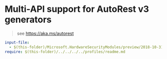 # Multi-API support for AutoRest v3 generators

> see https://aka.ms/autorest

``` yaml $(enable-multi-api)
input-file:
  - $(this-folder)/Microsoft.HardwareSecurityModules/preview/2018-10-31-preview/dedicatedhsm.json
require: $(this-folder)/../../../../profiles/readme.md
```
